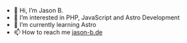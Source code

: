 - 👋 Hi, I’m Jason B.
- 👀 I’m interested in PHP, JavaScript and Astro Development
- 🌱 I’m currently learning Astro
- 📫 How to reach me [jason-b.de](https://jason-b.de)
